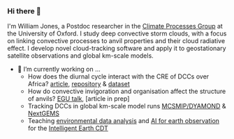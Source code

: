 ### Hi there 👋

I'm William Jones, a Postdoc researcher in the [Climate Processes Group](https://www.physics.ox.ac.uk/research/group/climate-processes) at the University of Oxford. I study deep convective storm clouds, with a focus on linking convective processes to anvil properties and their cloud radiative effect. I develop novel cloud-tracking software and apply it to geostationary satellite observations and global km-scale models.

- 🔭 I’m currently working on ...
  - How does the diurnal cycle interact with the CRE of DCCs over Africa? [article](https://doi.org/10.5194/acp-24-5165-2024), [repository](https://github.com/w-k-jones/A-Lagrangian-Perspective-on-the-Lifecycle-and-Cloud-Radiative-Effect-of-Deep-Convective-Clouds...) & [dataset](https://zenodo.org/doi/10.5281/zenodo.8317024)
  - How do convective invigoration and organisation affect the structure of anvils? [EGU talk](https://meetingorganizer.copernicus.org/EGU24/EGU24-13548.html), [article in prep]
  - Tracking DCCs in global km-scale model runs [MCSMIP/DYAMOND](https://github.com/w-k-jones/tobac-mcsmip) & [NextGEMS](https://github.com/w-k-jones/tobac_icon_hackathon)
  - Teaching [environmental data analysis](https://github.com/bobbyantonio/iecdt_environmental_data_analysis) and [AI for earth observation](https://github.com/lillif/IECDT_EarthObservation) for the [Intelligent Earth CDT](https://intelligent-earth.ox.ac.uk/home)
